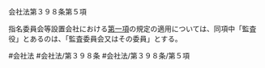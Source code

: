 会社法第３９８条第５項

指名委員会等設置会社における[第一項](会社法＿＿＿＿第３９８条第１項)の規定の適用については、同項中「監査役」とあるのは、「監査委員会又はその委員」とする。

#会社法
#会社法/第３９８条
#会社法/第３９８条/第５項
